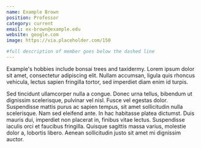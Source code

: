 ```yaml
---
name: Example Brown
position: Professor
category: current
email: ex-brown@example.edu
website: google.com
image: https://via.placeholder.com/150

#full description of member goes below the dashed line
---
```

Example's hobbies include bonsai trees and taxidermy. Lorem ipsum dolor sit amet, consectetur adipiscing elit. Nullam accumsan, ligula quis rhoncus vehicula, lectus sapien fringilla tortor, sed imperdiet diam enim id turpis.

 Sed tincidunt ullamcorper nulla a congue. Donec urna tellus, bibendum ut dignissim scelerisque, pulvinar vel nisl. Fusce vel egestas dolor. Suspendisse mattis purus ac sapien tempus, sit amet sollicitudin nulla scelerisque. Nam sed eleifend ante. In hac habitasse platea dictumst. Duis mauris dui, imperdiet non placerat in, finibus vitae lectus. Suspendisse iaculis orci et faucibus fringilla. Quisque sagittis massa varius, molestie dolor a, lobortis libero. Aenean sollicitudin justo sit amet mi dignissim auctor.